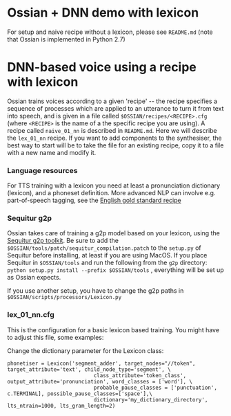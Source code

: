 



# Ossian + DNN demo with lexicon

For setup and naive recipe without a lexicon, please see ```README.md``` (note that Ossian is implemented in Python 2.7)


# DNN-based voice using a recipe with lexicon

Ossian trains voices according to a given 'recipe' -- the recipe specifies a sequence of processes which are applied to an utterance to turn it from text into speech, and is given in a file called ```$OSSIAN/recipes/<RECIPE>.cfg``` (where ```<RECIPE>``` is the name of a the specific recipe you are using). A recipe called ```naive_01_nn``` is described in ```README.md```. Here we will describe the ```lex_01_nn``` recipe. If you want to add components to the synthesiser, the best way to start will be to take the file for an existing recipe, copy it to a file with a new name and modify it.
	
### Language resources

For TTS training with a lexicon you need at least a pronunciation dictionary (lexicon), and a phoneset definition. More advanced NLP can involve e.g. part-of-speech tagging, see the [English gold standard recipe](http://homepages.inf.ed.ac.uk/owatts/ossian/html/gold_standard_recipes.html) 


### Sequitur g2p
Ossian takes care of training a g2p model based on your lexicon, using the [Sequitur g2p toolkit](https://www-i6.informatik.rwth-aachen.de/web/Software/g2p.html). Be sure to add the ```$OSSIAN/tools/patch/sequitur_compilation.patch``` to the ```setup.py``` of Sequitur before installing, at least if you are using MacOS. If you place Sequitur in ```$OSSIAN/tools``` and run the following from the ```g2p``` directory: ```python setup.py install --prefix $OSSIAN/tools``` , everything will be set up as Ossian expects.

If you use another setup, you have to change the g2p paths in ```$OSSIAN/scripts/processors/Lexicon.py```

### lex_01\_nn.cfg

This is the configuration for a basic lexicon based training. You might have to adjust this file, some examples:

Change the dictionary parameter for the Lexicon class:
```
phonetiser = Lexicon('segment_adder', target_nodes="//token", target_attribute='text', child_node_type='segment', \
                            class_attribute='token_class', output_attribute='pronunciation', word_classes = ['word'], \
                            probable_pause_classes = ['punctuation', c.TERMINAL], possible_pause_classes=['space'],\
                            dictionary='my_dictionary_directory', lts_ntrain=1000, lts_gram_length=2)

``` 
